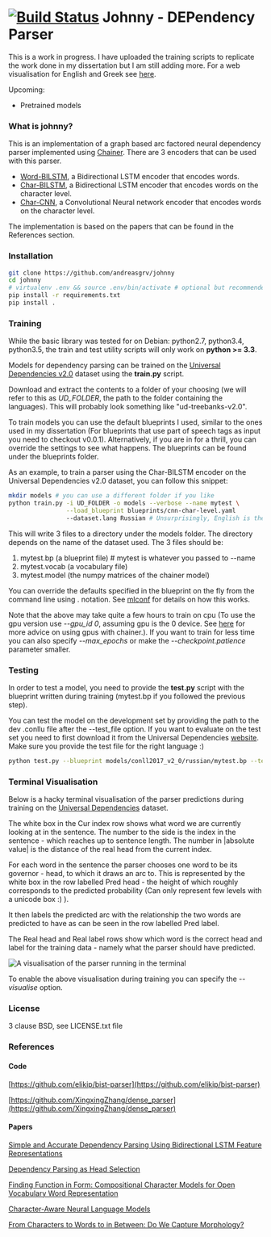# [![Build Status](https://api.travis-ci.org/andreasgrv/johnny.svg?branch=master)](https://travis-ci.org/andreasgrv/johnny) Johnny - DEPendency Parser

This is a work in progress.
I have uploaded the training scripts to replicate the work done in my
dissertation but I am still adding more.
For a web visualisation for English and Greek see [here](http://johnny.overfit.xyz).

Upcoming:

* Pretrained models

### What is johnny?

This is an implementation of a graph based arc factored neural dependency parser implemented using [Chainer](https://chainer.org/).
There are 3 encoders that can be used with this parser.

* [Word-BILSTM](blueprints/word-level.yaml),
a Bidirectional LSTM encoder that encodes words.
* [Char-BILSTM](blueprints/lstm-char-level.yaml),
a Bidirectional LSTM encoder that encodes words on the character level.
* [Char-CNN](blueprints/cnn-char-level.yaml), a Convolutional Neural network encoder that encodes words on the character level.

The implementation is based on the papers that can be found in the References section.

### Installation

``` bash
git clone https://github.com/andreasgrv/johnny
cd johnny
# virtualenv .env && source .env/bin/activate # optional but recommended
pip install -r requirements.txt
pip install .
```

### Training

While the basic library was tested for on Debian: python2.7, python3.4, python3.5,
the train and test utility scripts will only work on **python >= 3.3**.

Models for dependency parsing can be trained on the
[Universal Dependencies v2.0](http://universaldependencies.org/) dataset using
the **train.py** script.

Download and extract the contents to a folder of your choosing (we will refer
to this as *UD_FOLDER*, the path to the folder containing the languages).
This will probably look something like "ud-treebanks-v2.0".

To train models you can use the default blueprints I used, similar to the ones
used in my dissertation (For blueprints that use part of speech tags as input
you need to checkout v0.0.1). Alternatively,
if you are in for a thrill, you can override the settings to see
what happens. The blueprints can be found under the blueprints folder.

As an example, to train a parser using the Char-BILSTM encoder on the Universal Dependencies
v2.0 dataset, you can follow this snippet:

``` bash
mkdir models # you can use a different folder if you like
python train.py -i UD_FOLDER -o models --verbose --name mytest \
				--load_blueprint blueprints/cnn-char-level.yaml
				--dataset.lang Russian # Unsurprisingly, English is the default
```

This will write 3 files to a directory under the models folder. The directory depends
on the name of the dataset used. The 3 files should be:

1. mytest.bp (a blueprint file)   # mytest is whatever you passed to --name
2. mytest.vocab (a vocabulary file)
3. mytest.model (the numpy matrices of the chainer model)

You can override the defaults specified in the blueprint on the
fly from the command line using . notation. See [mlconf](https://github.com/andreasgrv/mlconf)
for details on how this works.

Note that the above may take quite a few hours to train on cpu (To use the gpu version use *--gpu_id 0*,
assuming gpu is the 0 device. See [here](https://docs.chainer.org/en/stable/tutorial/gpu.html) for
more advice on using gpus with chainer.). If you want to train for less time you can also specify
*--max_epochs* or make the *--checkpoint.patience* parameter smaller.

### Testing

In order to test a model, you need to provide the **test.py** script with the
blueprint written during training (mytest.bp if you followed the previous step).

You can test the model on the development set by providing the path to the dev
.conllu file after the --test_file option. If you want to evaluate on the
test set you need to first download it from the Universal Dependencies
[website](http://universaldependencies.org/). Make sure you provide
the test file for the right language :)

``` bash
python test.py --blueprint models/conll2017_v2_0/russian/mytest.bp --test_file PATH_TO_CONLLU
```

### Terminal Visualisation

Below is a hacky terminal visualisation of the parser predictions during training on the
[Universal Dependencies](http://universaldependencies.org/) dataset.

The white box in the Cur index row shows what word we are currently looking at in the sentence.
The number to the side is the index in the sentence - which reaches up to sentence length.
The number in |absolute value| is the distance of the real head from the current index.

For each word in the sentence the parser chooses one word to be its governor - head, to
which it draws an arc to.
This is represented by the white box in the row labelled Pred head - the height of which
roughly corresponds to the predicted probability (Can only represent few levels with a unicode box
:) ).

It then labels the predicted arc with the relationship
the two words are predicted to have as can be seen in the row labelled Pred label.

The Real head and Real label rows show which word is the correct head and label for the
training data - namely what the parser should have predicted.

![A visualisation of the parser running in the terminal](http://grv.overfit.xyz/parser.gif)

To enable the above visualisation during training you can specify the *--visualise* option.


### License

3 clause BSD, see LICENSE.txt file

### References

#### Code

[https://github.com/elikip/bist-parser](https://github.com/elikip/bist-parser)

[https://github.com/XingxingZhang/dense_parser](https://github.com/XingxingZhang/dense_parser)

#### Papers

[Simple and Accurate Dependency Parsing Using Bidirectional LSTM Feature Representations](https://arxiv.org/abs/1603.04351)

[Dependency Parsing as Head Selection](https://arxiv.org/abs/1606.01280)

[Finding Function in Form: Compositional Character Models for Open Vocabulary Word Representation](https://arxiv.org/abs/1508.02096)

[Character-Aware Neural Language Models](https://arxiv.org/abs/1508.06615)

[From Characters to Words to in Between: Do We Capture Morphology?](https://arxiv.org/abs/1704.08352)
